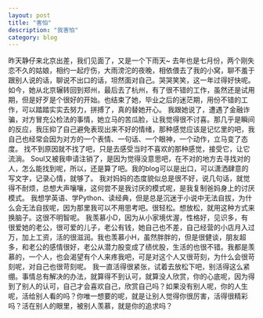 ```yaml
---
layout: post
title: "害怕"
description: "我害怕"
category: blog
---
```

昨天静仔来北京出差，我们见面了，又是一个下雨天~
去年也是七月份，两个刚失恋不久的姑娘，相约一起疗伤，大雨滂沱的夜晚，相依偎去了我的小窝，聊不羞于跟别人说的话，聊说不出口的话，坦然面对自己。哭哭笑笑，这一年过得好快呢。
如今，她从北京辗转回到郑州，最后去了杭州，有了很不错的工作，虽然还是试用期，但是好歹是个很好的开始。也结束了她，毕业之后的迷茫期，用份不错的工作，可以踏踏实实去努力，拼搏了，真的替她开心。
我跟她说了，遭遇了金融诈骗，对方冒充公检法的事情，她立马的苦瓜脸，让我觉得很不讨喜。那几乎是瞬间的反应，我压抑了自己避免表现出来不好的情绪，那种感觉应该是记忆里的吧，我自己也经常会因为对方的一个表情、一句话、一个眼神，一个动作，立马变了态度。 找不到原因就不找了吧，只是去感受当时不喜欢的那种感觉，接受它，让它流淌。
Soul又被我申请注销了，是因为觉得没意思吧，在不对的地方去寻找对的人，怎么能找到呢，所以，还是算了吧。我的blog可以是出口，可以潇洒肆意的写文字，记录心情，就够了。
我对妈妈的态度貌似总是很不好，说几句话，就觉得不耐烦，总想大声嚷嚷，这何尝不是我讨厌的模式呢，是我复制爸妈身上的讨厌模式。
我想学英语、学Python、读经典，但是总是沉迷于小说中无法自拔，为什么会无法自拔呢，因为那里我可以不用思考吧。很轻松。想放松，就用这种方式来换脑子。这很不明智呢。
我羡慕小D，因为从小家境优渥，性格好，见识多，有很爱她的老公，很可爱的儿子，老公有钱，她自己也不差，自己经营的小店月入过万，加上工资，活的很滋润。我也羡慕小H，虽然胖胖的，但是很健谈，朋友超多，和老公的感情很好，老公从潜力股变成了绩优股，生活的也很不错。我都是羡慕的，一个人，也会渴望有个人来疼我吧，可是对这个人又很苛刻，为什么会很苛刻呢，对自己也很苛刻呢。
我一直活得很紧张，试着去放松下吧，别活得这么紧绷。事情总有解决的办法，就算得不到认可，就算没人欣赏，你的心底呢，因为得到了别人的认可，自己才会喜欢自己，欣赏自己吗？如果没有别人呢，你的人生呢，活给别人看的吗？你唯一想要的呢，就是让别人觉得你很厉害，活得很精彩吗？活在别人的眼里，被别人羡慕，就是你的追求吗？
